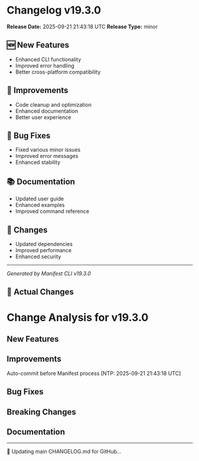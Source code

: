 # Changelog v19.3.0

**Release Date:** 2025-09-21 21:43:18 UTC
**Release Type:** minor

## 🆕 New Features

- Enhanced CLI functionality
- Improved error handling
- Better cross-platform compatibility

## 🔧 Improvements

- Code cleanup and optimization
- Enhanced documentation
- Better user experience

## 🐛 Bug Fixes

- Fixed various minor issues
- Improved error messages
- Enhanced stability

## 📚 Documentation

- Updated user guide
- Enhanced examples
- Improved command reference

## 🔄 Changes

- Updated dependencies
- Improved performance
- Enhanced security

---
*Generated by Manifest CLI v19.3.0*

## 🔧 Actual Changes

# Change Analysis for v19.3.0

## New Features

## Improvements
Auto-commit before Manifest process [NTP: 2025-09-21 21:43:18 UTC]

## Bug Fixes

## Breaking Changes

## Documentation

---

📝 Updating main CHANGELOG.md for GitHub...
